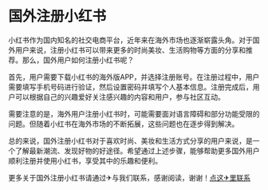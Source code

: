 # 国外注册小红书

小红书作为国内知名的社交电商平台，近年来在海外市场也逐渐崭露头角。对于国外用户来说，注册小红书可以带来更多的时尚美妆、生活购物等方面的分享和推荐。那么，国外用户如何注册小红书呢？

首先，用户需要下载小红书的海外版APP，并选择注册账号。在注册过程中，用户需要填写手机号码进行验证，然后设置密码并填写个人基本信息。注册完成后，用户可以根据自己的兴趣爱好关注感兴趣的内容和用户，参与社区互动。

需要注意的是，海外用户注册小红书时，可能需要面对语言障碍和部分功能受限的问题。但随着小红书在海外市场的不断拓展，这些问题也在逐步得到解决。

总的来说，国外注册小红书对于喜欢时尚、美妆和生活方式分享的用户来说，是一个了解最新潮流、发现好物的好途径。希望通过上述步骤，能够帮助更多国外用户顺利注册并使用小红书，享受其中的乐趣和便利。

更多关于国外注册小红书请通过✈与我们联系，感谢阅读，谢谢！[点这✈里联系](https://gg.k02.cc)